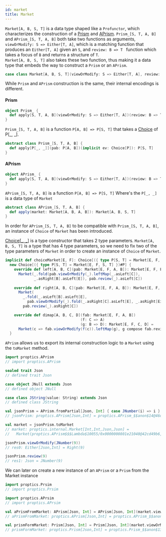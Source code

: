 ```yaml
---
id: market
title: Market
---
```


`Market[A, B, S, T]` is a data type shaped like a `Profunctor`, which characterizes the construction of a <a href="/Proptics/docs/optics/prism" target="_blank">Prism</a> and <a href="/Proptics/docs/an-optics/a-prism" target="_blank">APrism</a>.
`Prism_[S, T, A, B]` and `APrism_[S, T, A, B]` both take two functions as arguments,<br/> `viewOrModify: S => Either[T, A]`, which is a matching function that produces an `Either[T, A]` given an `S`, and `review: B => T ` function which takes a focus of `B` and returns a structure of `T`.</br>
`Market[A, B, S, T]` also takes these two function, thus making it a data type that embeds the way to construct a `Prism` or an `APrism`.

```scala
case class Market[A, B, S, T](viewOrModify: S => Either[T, A], review: B => T)
```

While `Prism` and `APrism` construction is the same, their internal encodings is different.


#### Prism

```scala
object Prism_ {
  def apply[S, T, A, B](viewOrModify: S => Either[T, A])(review: B => T): Prism_[S, T, A, B]
}
```

`Prism_[S, T, A, B]` is a function `P[A, B] => P[S, T]` that takes a <a href="/Proptics/docs/profunctors/choice" target="_blank">Choice</a> of P[_, _].

```scala
abstract class Prism_[S, T, A, B] {
  def apply[P[_, _]](pab: P[A, B])(implicit ev: Choice[P]): P[S, T]
}
```

#### APrism

```scala
object APrism_ {
  def apply[S, T, A, B](viewOrModify: S => Either[T, A])(review: B => T): APrism_[S, T, A, B]
}
```

`APrism_[S, T, A, B]` is a function `P[A, B] => P[S, T]` Where's the `P[_, _]` is a data type of `Market`

```scala
abstract class APrism_[S, T, A, B] {
  def apply(market: Market[A, B, A, B]): Market[A, B, S, T]
}
```

In order for `APrism_[S, T, A, B]` to be compatible with `Prism_[S, T, A, B]`, an instance of `Choice` of `Market` has been
introduced.

<a href="/Proptics/docs/profunctors/choice" target="_blank">Choice[_, _]</a> is a type constructor that takes 2 type parameters. `Market[A, B, S, T]` is a type that has 4 type parameters, so we need
to fix two of the type parameters of `Market` in order to create an instance of `Choice` of `Market`.

```scala
implicit def choiceMarket[E, F]: Choice[({ type P[S, T] = Market[E, F, S, T] })#P] =
  new Choice[({ type P[S, T] = Market[E, F, S, T] })#P] {
    override def left[A, B, C](pab: Market[E, F, A, B]): Market[E, F, Either[A, C], Either[B, C]] =
      Market(_.fold(pab.viewOrModify(_).leftMap(_.asLeft[C]), 
             _.asRight[B].asLeft[E]), pab.review(_).asLeft[C])
    
    override def right[A, B, C](pab: Market[E, F, A, B]): Market[E, F, Either[C, A], Either[C, B]] =
      Market(
        _.fold(_.asLeft[B].asLeft[E], 
          pab.viewOrModify(_).fold(_.asRight[C].asLeft[E], _.asRight[Either[C, B]])),
        pab.review(_).asRight[C])

    override def dimap[A, B, C, D](fab: Market[E, F, A, B])
                                  (f: C => A)                             
                                  (g: B => D): Market[E, F, C, D] =
      Market(c => fab.viewOrModify(f(c)).leftMap(g), g compose fab.review)
  }
```

`APrism` allows us to export its internal construction logic to a `Market` using the `toMarket` method.

```scala
import proptics.APrism
// import proptics.APrism

sealed trait Json
// defined trait Json

case object JNull extends Json
// defined object JNull

case class JString(value: String) extends Json
// defined class JString

val jsonPrism = APrism.fromPartial[Json, Int] { case JNumber(i) => i }(JNumber)
// jsonPrism: proptics.APrism[Json,Int] = proptics.APrism_$$anon$14@46d23947

val market = jsonPrism.toMarket
// market: proptics.internal.Market[Int,Int,Json,Json] = 
//   Market(proptics.APrism$$$Lambda$10055/0x0000000801e21040@42cd49b6,JNumber)

jsonPrism.viewOrModify(JNumber(9))
// res0: Either[Json,Int] = Right(9)

jsonPrism.review(9)
// res1: Json = JNumber(9)
```

We can later on create a new instance of an `APrism` or a `Prism` from the Market instance

```scala
import proptics.Prsim
// import proptics.Prsim

import proptics.APrsim
// import proptics.APrsim

val aPrismFromMarket: APrism[Json, Int] = APrism[Json, Int](market.viewOrModify)(market.review)
// aPrismFromMarket: proptics.APrism[Json,Int] = proptics.APrism_$$anon$14@4d448e44

val prismFormMarket: Prism[Json, Int] = Prism[Json, Int](market.viewOrModify)(market.review)
// prismFormMarket: proptics.Prism[Json,Int] = proptics.Prism_$$anon$13@31871fea
```